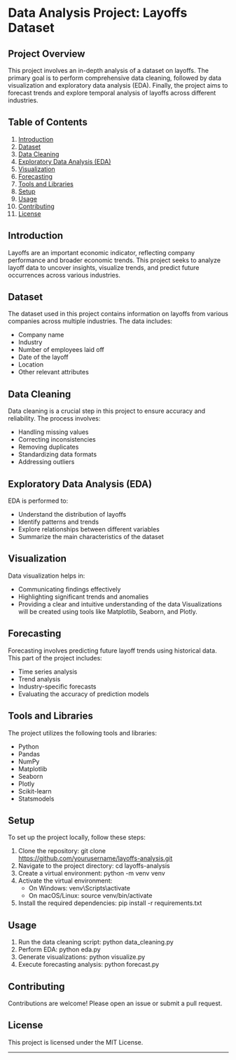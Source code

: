 # Data Analysis Project: Layoffs Dataset

## Project Overview
This project involves an in-depth analysis of a dataset on layoffs. The primary goal is to perform comprehensive data cleaning, followed by data visualization and exploratory data analysis (EDA). Finally, the project aims to forecast trends and explore temporal analysis of layoffs across different industries.

## Table of Contents
1. [Introduction](#introduction)
2. [Dataset](#dataset)
3. [Data Cleaning](#data-cleaning)
4. [Exploratory Data Analysis (EDA)](#exploratory-data-analysis-eda)
5. [Visualization](#visualization)
6. [Forecasting](#forecasting)
7. [Tools and Libraries](#tools-and-libraries)
8. [Setup](#setup)
9. [Usage](#usage)
10. [Contributing](#contributing)
11. [License](#license)

## Introduction
Layoffs are an important economic indicator, reflecting company performance and broader economic trends. This project seeks to analyze layoff data to uncover insights, visualize trends, and predict future occurrences across various industries.

## Dataset
The dataset used in this project contains information on layoffs from various companies across multiple industries. The data includes:
- Company name
- Industry
- Number of employees laid off
- Date of the layoff
- Location
- Other relevant attributes

## Data Cleaning
Data cleaning is a crucial step in this project to ensure accuracy and reliability. The process involves:
- Handling missing values
- Correcting inconsistencies
- Removing duplicates
- Standardizing data formats
- Addressing outliers

## Exploratory Data Analysis (EDA)
EDA is performed to:
- Understand the distribution of layoffs
- Identify patterns and trends
- Explore relationships between different variables
- Summarize the main characteristics of the dataset

## Visualization
Data visualization helps in:
- Communicating findings effectively
- Highlighting significant trends and anomalies
- Providing a clear and intuitive understanding of the data
Visualizations will be created using tools like Matplotlib, Seaborn, and Plotly.

## Forecasting
Forecasting involves predicting future layoff trends using historical data. This part of the project includes:
- Time series analysis
- Trend analysis
- Industry-specific forecasts
- Evaluating the accuracy of prediction models

## Tools and Libraries
The project utilizes the following tools and libraries:
- Python
- Pandas
- NumPy
- Matplotlib
- Seaborn
- Plotly
- Scikit-learn
- Statsmodels

## Setup
To set up the project locally, follow these steps:
1. Clone the repository: git clone https://github.com/yourusername/layoffs-analysis.git
2. Navigate to the project directory: cd layoffs-analysis
3. Create a virtual environment: python -m venv venv
4. Activate the virtual environment:
   - On Windows: venv\Scripts\activate
   - On macOS/Linux: source venv/bin/activate
5. Install the required dependencies: pip install -r requirements.txt

## Usage
1. Run the data cleaning script: python data_cleaning.py
2. Perform EDA: python eda.py
3. Generate visualizations: python visualize.py
4. Execute forecasting analysis: python forecast.py

## Contributing
Contributions are welcome! Please open an issue or submit a pull request.

## License
This project is licensed under the MIT License.

---
